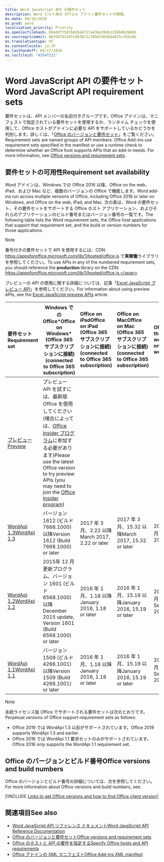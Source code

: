 ```yaml
---
title: Word JavaScript API の要件セット
description: Word ビルド用の Office アドイン要件セットの情報。
ms.date: 04/16/2020
ms.prod: word
localization_priority: Priority
ms.openlocfilehash: 69addff587b026ab717a438e204b1258b06266b6
ms.sourcegitcommit: 803587b324fc8038721709d7db5664025cf03c6b
ms.translationtype: HT
ms.contentlocale: ja-JP
ms.lasthandoff: 04/17/2020
ms.locfileid: "43547221"
---
```

# <a name="word-javascript-api-requirement-sets"></a><span data-ttu-id="a8eba-103">Word JavaScript API の要件セット</span><span class="sxs-lookup"><span data-stu-id="a8eba-103">Word JavaScript API requirement sets</span></span>

<span data-ttu-id="a8eba-p101">要件セットは、API メンバーの名前付きグループです。Office アドインは、マニフェストで指定されている要件セットを使用するか、ランタイム チェックを使用して、Office ホストがアドインに必要な API をサポートしているかどうかを判別します。詳しくは、「[Office のバージョンと要件セット](../../develop/office-versions-and-requirement-sets.md)」をご覧ください。</span><span class="sxs-lookup"><span data-stu-id="a8eba-p101">Requirement sets are named groups of API members. Office Add-ins use requirement sets specified in the manifest or use a runtime check to determine whether an Office host supports APIs that an add-in needs. For more information, see [Office versions and requirement sets](../../develop/office-versions-and-requirement-sets.md).</span></span>

## <a name="requirement-set-availability"></a><span data-ttu-id="a8eba-107">要件セットの可用性</span><span class="sxs-lookup"><span data-stu-id="a8eba-107">Requirement set availability</span></span>

<span data-ttu-id="a8eba-108">Word アドインは、Windows での Office 2016 以降、Office on the web、iPad、および Mac など、複数のバージョンの Office で機能します。</span><span class="sxs-lookup"><span data-stu-id="a8eba-108">Word add-ins run across multiple versions of Office, including Office 2016 or later on Windows, and Office on the web, iPad, and Mac.</span></span> <span data-ttu-id="a8eba-109">次の表は、Word の要件セット、その要件セットをサポートする Office ホスト アプリケーション、およびそれらのアプリケーションのビルド番号またはバージョン番号の一覧です。</span><span class="sxs-lookup"><span data-stu-id="a8eba-109">The following table lists the Word requirement sets, the Office host applications that support that requirement set, and the build or version numbers for those applications.</span></span>

> [!NOTE]
> <span data-ttu-id="a8eba-110">番号付きの要件セットで API を使用するには、CDN: https://appsforoffice.microsoft.com/lib/1/hosted/office.js で**実稼働**ライブラリを参照してください。</span><span class="sxs-lookup"><span data-stu-id="a8eba-110">To use APIs in any of the numbered requirement sets, you should reference the **production** library on the CDN: https://appsforoffice.microsoft.com/lib/1/hosted/office.js.</span></span>
>
> <span data-ttu-id="a8eba-111">プレビューの API の使用に関する詳細については、記事「[Excel JavaScript プレビュー API](word-preview-apis.md)」を参照してください。</span><span class="sxs-lookup"><span data-stu-id="a8eba-111">For information about using preview APIs, see the [Excel JavaScript preview APIs](word-preview-apis.md) article.</span></span>

|  <span data-ttu-id="a8eba-112">要件セット</span><span class="sxs-lookup"><span data-stu-id="a8eba-112">Requirement set</span></span>  |   <span data-ttu-id="a8eba-113">Windows での Office\*</span><span class="sxs-lookup"><span data-stu-id="a8eba-113">Office on Windows\*</span></span><br><span data-ttu-id="a8eba-114">(Office 365 サブスクリプションに接続)</span><span class="sxs-lookup"><span data-stu-id="a8eba-114">(connected to Office 365 subscription)</span></span>  |  <span data-ttu-id="a8eba-115">Office on iPad</span><span class="sxs-lookup"><span data-stu-id="a8eba-115">Office on iPad</span></span><br><span data-ttu-id="a8eba-116">(Office 365 サブスクリプションに接続)</span><span class="sxs-lookup"><span data-stu-id="a8eba-116">(connected to Office 365 subscription)</span></span>  |  <span data-ttu-id="a8eba-117">Office on Mac</span><span class="sxs-lookup"><span data-stu-id="a8eba-117">Office on Mac</span></span><br><span data-ttu-id="a8eba-118">(Office 365 サブスクリプションに接続)</span><span class="sxs-lookup"><span data-stu-id="a8eba-118">(connected to Office 365 subscription)</span></span>  | <span data-ttu-id="a8eba-119">Office on the web</span><span class="sxs-lookup"><span data-stu-id="a8eba-119">Office on the web</span></span>  |
|:-----|-----|:-----|:-----|:-----|
| [<span data-ttu-id="a8eba-120">プレビュー</span><span class="sxs-lookup"><span data-stu-id="a8eba-120">Preview</span></span>](word-preview-apis.md) | <span data-ttu-id="a8eba-121">プレビュー API を試すには、最新版 Office を使用してください (場合によっては、[Office Insider プログラム](https://insider.office.com)に参加する必要があります)</span><span class="sxs-lookup"><span data-stu-id="a8eba-121">Please use the latest Office version to try preview APIs (you may need to join the [Office Insider program](https://insider.office.com))</span></span> |
| [<span data-ttu-id="a8eba-122">WordApi 1.3</span><span class="sxs-lookup"><span data-stu-id="a8eba-122">WordApi 1.3</span></span>](word-api-1-3-requirement-set.md) | <span data-ttu-id="a8eba-123">バージョン 1612 (ビルド 7668.1000) 以降</span><span class="sxs-lookup"><span data-stu-id="a8eba-123">Version 1612 (Build 7668.1000) or later</span></span>| <span data-ttu-id="a8eba-124">2017 年 3 月、2.22 以降</span><span class="sxs-lookup"><span data-stu-id="a8eba-124">March 2017, 2.22 or later</span></span> | <span data-ttu-id="a8eba-125">2017 年 3 月、15.32 以降</span><span class="sxs-lookup"><span data-stu-id="a8eba-125">March 2017, 15.32 or later</span></span>| <span data-ttu-id="a8eba-126">2017 年 3 月</span><span class="sxs-lookup"><span data-stu-id="a8eba-126">March 2017</span></span> |
| [<span data-ttu-id="a8eba-127">WordApi 1.2</span><span class="sxs-lookup"><span data-stu-id="a8eba-127">WordApi 1.2</span></span>](word-api-1-2-requirement-set.md) | <span data-ttu-id="a8eba-128">2015年 12 月更新プログラム、バージョン 1601 (ビルド 6568.1000) 以降</span><span class="sxs-lookup"><span data-stu-id="a8eba-128">December 2015 update, Version 1601 (Build 6568.1000) or later</span></span> | <span data-ttu-id="a8eba-129">2016 年 1 月、1.18 以降</span><span class="sxs-lookup"><span data-stu-id="a8eba-129">January 2016, 1.18 or later</span></span> | <span data-ttu-id="a8eba-130">2016 年 1 月、15.19 以降</span><span class="sxs-lookup"><span data-stu-id="a8eba-130">January 2016, 15.19 or later</span></span>| <span data-ttu-id="a8eba-131">2016 年 9 月</span><span class="sxs-lookup"><span data-stu-id="a8eba-131">September 2016</span></span> |
| [<span data-ttu-id="a8eba-132">WordApi 1.1</span><span class="sxs-lookup"><span data-stu-id="a8eba-132">WordApi 1.1</span></span>](word-api-1-1-requirement-set.md) | <span data-ttu-id="a8eba-133">バージョン 1509 (ビルド 4266.1001) 以降</span><span class="sxs-lookup"><span data-stu-id="a8eba-133">Version 1509 (Build 4266.1001) or later</span></span>| <span data-ttu-id="a8eba-134">2016 年 1 月、1.18 以降</span><span class="sxs-lookup"><span data-stu-id="a8eba-134">January 2016, 1.18 or later</span></span> | <span data-ttu-id="a8eba-135">2016 年 1 月、15.19 以降</span><span class="sxs-lookup"><span data-stu-id="a8eba-135">January 2016, 15.19 or later</span></span>| <span data-ttu-id="a8eba-136">2016 年 9 月</span><span class="sxs-lookup"><span data-stu-id="a8eba-136">September 2016</span></span> |

> [!NOTE]
> <span data-ttu-id="a8eba-137">永続ライセンス版 Office でサポートされる要件セットは次のとおりです。</span><span class="sxs-lookup"><span data-stu-id="a8eba-137">Perpetual versions of Office support requirement sets as follows:</span></span>
>
> - <span data-ttu-id="a8eba-138">Office 2019 では WordApi 1.3 以前がサポートされています。</span><span class="sxs-lookup"><span data-stu-id="a8eba-138">Office 2019 supports WordApi 1.3 and earlier.</span></span>
> - <span data-ttu-id="a8eba-139">Office 2016 では WordApi 1.1 要求セットのみがサポートされています。</span><span class="sxs-lookup"><span data-stu-id="a8eba-139">Office 2016 only supports the WordApi 1.1 requirement set.</span></span>

## <a name="office-versions-and-build-numbers"></a><span data-ttu-id="a8eba-140">Office のバージョンとビルド番号</span><span class="sxs-lookup"><span data-stu-id="a8eba-140">Office versions and build numbers</span></span>

<span data-ttu-id="a8eba-141">Office のバージョンとビルド番号の詳細については、次を参照してください。</span><span class="sxs-lookup"><span data-stu-id="a8eba-141">For more information about Office versions and build numbers, see:</span></span>

[!INCLUDE [Links to get Office versions and how to find Office client version](../../includes/links-get-office-versions-builds.md)]

## <a name="see-also"></a><span data-ttu-id="a8eba-142">関連項目</span><span class="sxs-lookup"><span data-stu-id="a8eba-142">See also</span></span>

- [<span data-ttu-id="a8eba-143">Word JavaScript API リファレンス ドキュメント</span><span class="sxs-lookup"><span data-stu-id="a8eba-143">Word JavaScript API Reference Documentation</span></span>](/javascript/api/word)
- [<span data-ttu-id="a8eba-144">Office のバージョンと要件セット</span><span class="sxs-lookup"><span data-stu-id="a8eba-144">Office versions and requirement sets</span></span>](../../develop/office-versions-and-requirement-sets.md)
- [<span data-ttu-id="a8eba-145">Office のホストと API の要件を指定する</span><span class="sxs-lookup"><span data-stu-id="a8eba-145">Specify Office hosts and API requirements</span></span>](../../develop/specify-office-hosts-and-api-requirements.md)
- [<span data-ttu-id="a8eba-146">Office アドインの XML マニフェスト</span><span class="sxs-lookup"><span data-stu-id="a8eba-146">Office Add-ins XML manifest</span></span>](../../develop/add-in-manifests.md)
